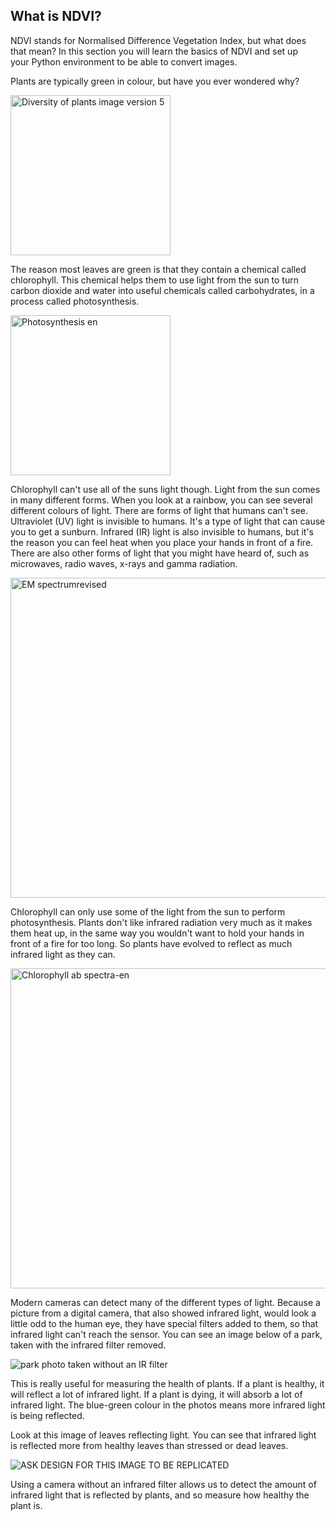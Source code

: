 ## What is NDVI?

<div style="display: flex; flex-wrap: wrap">
<div style="flex-basis: 200px; flex-grow: 1; margin-right: 15px;">
NDVI stands for Normalised Difference Vegetation Index, but what does that mean? In this section you will learn the basics of NDVI and set up your Python environment to be able to convert images.
</div>
</div>

Plants are typically green in colour, but have you ever wondered why?

<a title="Rkitko, CC BY-SA 4.0 &lt;https://creativecommons.org/licenses/by-sa/4.0&gt;, via Wikimedia Commons" href="https://commons.wikimedia.org/wiki/File:Diversity_of_plants_image_version_5.png"><img width="256" alt="Diversity of plants image version 5" src="https://upload.wikimedia.org/wikipedia/commons/thumb/6/6e/Diversity_of_plants_image_version_5.png/256px-Diversity_of_plants_image_version_5.png"></a>

The reason most leaves are green is that they contain a chemical called chlorophyll. This chemical helps them to use light from the sun to turn carbon dioxide and water into useful chemicals called carbohydrates, in a process called photosynthesis.

<a title="At09kg, Wattcle, Nefronus
At09kg: original
Wattcle: vector graphics
Nefronus: redoing the vector graphics, CC BY-SA 4.0 &lt;https://creativecommons.org/licenses/by-sa/4.0&gt;, via Wikimedia Commons" href="https://commons.wikimedia.org/wiki/File:Photosynthesis_en.svg"><img width="256" alt="Photosynthesis en" src="https://upload.wikimedia.org/wikipedia/commons/thumb/5/55/Photosynthesis_en.svg/256px-Photosynthesis_en.svg.png"></a>

Chlorophyll can't use all of the suns light though. Light from the sun comes in many different forms. When you look at a rainbow, you can see several different colours of light. There are forms of light that humans can't see. Ultraviolet (UV) light is invisible to humans. It's a type of light that can cause you to get a sunburn. Infrared (IR) light is also invisible to humans, but it's the reason you can feel heat when you place your hands in front of a fire. There are also other forms of light that you might have heard of, such as microwaves, radio waves, x-rays and gamma radiation.

<a title="Philip Ronan, Gringer, CC BY-SA 3.0 &lt;https://creativecommons.org/licenses/by-sa/3.0&gt;, via Wikimedia Commons" href="https://commons.wikimedia.org/wiki/File:EM_spectrumrevised.png"><img width="512" alt="EM spectrumrevised" src="https://upload.wikimedia.org/wikipedia/commons/thumb/3/30/EM_spectrumrevised.png/512px-EM_spectrumrevised.png"></a>

Chlorophyll can only use some of the light from the sun to perform photosynthesis. Plants don't like infrared radiation very much as it makes them heat up, in the same way you wouldn't want to hold your hands in front of a fire for too long. So plants have evolved to reflect as much infrared light as they can.

<a title="Chlorophyll_ab_spectra2.PNG: Daniele Pugliesi
derivative work: M0tty, CC BY-SA 3.0 &lt;https://creativecommons.org/licenses/by-sa/3.0&gt;, via Wikimedia Commons" href="https://commons.wikimedia.org/wiki/File:Chlorophyll_ab_spectra-en.svg"><img width="512" alt="Chlorophyll ab spectra-en" src="https://upload.wikimedia.org/wikipedia/commons/thumb/2/23/Chlorophyll_ab_spectra-en.svg/512px-Chlorophyll_ab_spectra-en.svg.png"></a>

Modern cameras can detect many of the different types of light. Because a picture from a digital camera, that also showed infrared light, would look a little odd to the human eye, they have special filters added to them, so that infrared light can't reach the sensor. You can see an image below of a park, taken with the infrared filter removed.

![park photo taken without an IR filter](images/park.png)

This is really useful for measuring the health of plants. If a plant is healthy, it will reflect a lot of infrared light. If a plant is dying, it will absorb a lot of infrared light. The blue-green colour in the photos means more infrared light is being reflected.

Look at this image of leaves reflecting light. You can see that infrared light is reflected more from healthy leaves than stressed or dead leaves.

![ASK DESIGN FOR THIS IMAGE TO BE REPLICATED](https://midopt.com/wp-content/uploads/2017/09/Leaves-Reflectance-cmyk-768x383.jpg)

Using a camera without an infrared filter allows us to detect the amount of infrared light that is reflected by plants, and so measure how healthy the plant is.